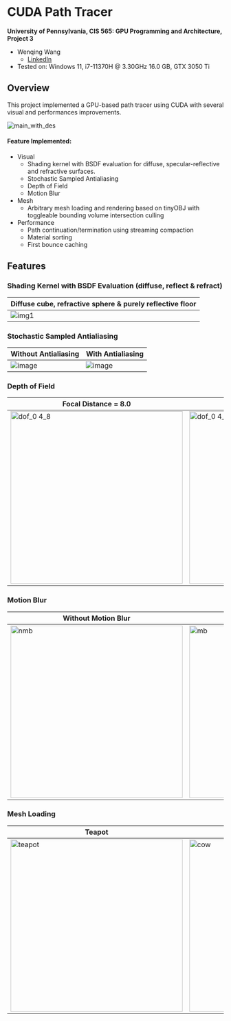 CUDA Path Tracer
================

**University of Pennsylvania, CIS 565: GPU Programming and Architecture, Project 3**

* Wenqing Wang
  * [LinkedIn](https://www.linkedin.com/in/wenqingwang0910/) 
* Tested on: Windows 11, i7-11370H @ 3.30GHz 16.0 GB, GTX 3050 Ti

## Overview
This project implemented a GPU-based path tracer using CUDA with several visual and performances improvements.

![main_with_des](https://user-images.githubusercontent.com/33616958/194778938-be4f9d29-40d6-491c-b5fc-df4efbe4aff5.jpg)


#### Feature Implemented:
* Visual
    * Shading kernel with BSDF evaluation for diffuse, specular-reflective and refractive surfaces.
    * Stochastic Sampled Antialiasing
    * Depth of Field
    * Motion Blur
* Mesh
    * Arbitrary mesh loading and rendering based on tinyOBJ with toggleable bounding volume intersection culling
* Performance
    * Path continuation/termination using streaming compaction
    * Material sorting
    * First bounce caching
    
## Features
### Shading Kernel with BSDF Evaluation (diffuse, reflect & refract)
| Diffuse cube, refractive sphere & purely reflective floor|
|--|
| <img alt="img1" src="https://user-images.githubusercontent.com/33616958/194779389-f31b28f2-9e31-4af2-bba2-555c74d73a02.png"> |

### Stochastic Sampled Antialiasing

|Without Antialiasing| With Antialiasing|
|--|--|
|![image](https://user-images.githubusercontent.com/33616958/194782019-3a05d9fc-2903-400c-877a-7313a8ec13d5.png)|![image](https://user-images.githubusercontent.com/33616958/194781983-c60c21e4-e625-4c5c-8517-9574722ced32.png)


### Depth of Field
|Focal Distance = 8.0 |Focal Distance = 12.0 |
|--|--|
|<img width="400" alt="dof_0 4_8" src="https://user-images.githubusercontent.com/33616958/194781025-26f6b5c4-dc5f-4533-ab4e-891724d83587.png"> |<img width="400" alt="dof_0 4_13" src="https://user-images.githubusercontent.com/33616958/194781014-679f34e0-d70e-4914-bdfb-505f828505ff.png"> |


### Motion Blur
|Without Motion Blur| Motion Blur|
|--|--|
|<img width="400" alt="nmb" src="https://user-images.githubusercontent.com/33616958/194783108-f1cd9ee8-7c09-41c8-96a4-cde9d3e6f4bb.png"> | <img width="400" alt="mb" src="https://user-images.githubusercontent.com/33616958/194783228-8ac3b4d0-f4b0-476d-8f28-382e504bcb7c.png">  |

### Mesh Loading
|Teapot| Cow|
|--|--|
| <img width="400" alt="teapot" src="https://user-images.githubusercontent.com/33616958/194784408-45003d27-e984-4468-a326-dd1917599fd5.png"> | <img width="400" alt="cow" src="https://user-images.githubusercontent.com/33616958/194784401-c2cfb47a-65ee-40e0-a9f7-e778ca92f944.png">  |





